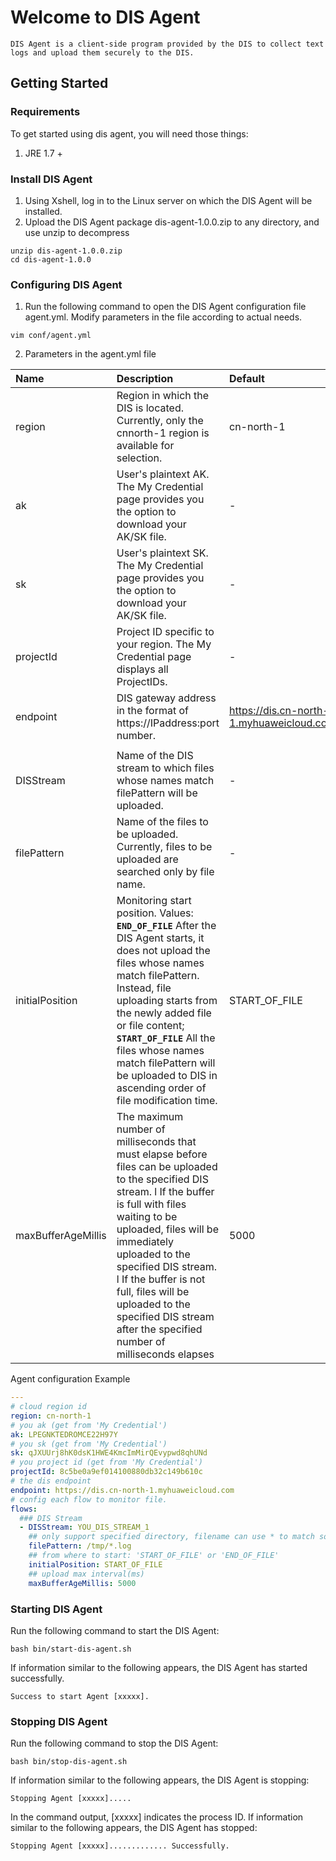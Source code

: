 # Welcome to DIS Agent
    DIS Agent is a client-side program provided by the DIS to collect text logs and upload them securely to the DIS.

Getting Started
---

### Requirements

To get started using dis agent, you will need those things:

1. JRE 1.7 +

### Install DIS Agent
1. Using Xshell, log in to the Linux server on which the DIS Agent will be installed.
2. Upload the DIS Agent package dis-agent-1.0.0.zip to any directory, and use unzip to decompress

```
unzip dis-agent-1.0.0.zip
cd dis-agent-1.0.0
```

### Configuring DIS Agent
1. Run the following command to open the DIS Agent configuration file agent.yml. Modify
   parameters in the file according to actual needs.
```
vim conf/agent.yml
```
2. Parameters in the agent.yml file


| Name               | Description                              | Default                                  |
| :----------------- | :--------------------------------------- | :--------------------------------------- |
| region             | Region in which the DIS is located. Currently, only the cnnorth-1 region is available for selection. | cn-north-1                               |
| ak                 | User's plaintext AK. The My Credential page provides you the option to download your AK/SK file. | -                                        |
| sk                 | User's plaintext SK. The My Credential page provides you the option to download your AK/SK file. | -                                        |
| projectId          | Project ID specific to your region. The My Credential page displays all ProjectIDs. | -                                        |
| endpoint           | DIS gateway address in the format of https://IPaddress:port number. | https://dis.cn-north-1.myhuaweicloud.com |
|                    |                                          |                                          |
| DISStream          | Name of the DIS stream to which files whose names match filePattern will be uploaded. | -                                        |
| filePattern        | Name of the files to be uploaded. Currently, files to be uploaded are searched only by file name. | -                                        |
| initialPosition    | Monitoring start position. Values:  **`END_OF_FILE`** After the DIS Agent starts, it does not upload the files whose names match filePattern. Instead, file uploading starts from the newly added file or file content;  **`START_OF_FILE`** All the files whose names match filePattern will be uploaded to DIS in ascending order of file modification time. | START_OF_FILE                              |
| maxBufferAgeMillis | The maximum number of milliseconds that must elapse before files can be uploaded to the specified DIS stream. l If the buffer is full with files waiting to be uploaded, files will be immediately uploaded to the specified DIS stream. l If the buffer is not full, files will be uploaded to the specified DIS stream after the specified number of milliseconds elapses | 5000                                     |

Agent configuration Example
```yaml
---
# cloud region id
region: cn-north-1
# you ak (get from 'My Credential')
ak: LPEGNKTEDROMCE22H97Y
# you sk (get from 'My Credential')
sk: qJXUUrj8hK0dsK1HWE4KmcImMirQEvypwd8qhUNd
# you project id (get from 'My Credential')
projectId: 8c5be0a9ef014100880db32c149b610c
# the dis endpoint
endpoint: https://dis.cn-north-1.myhuaweicloud.com
# config each flow to monitor file.
flows:
  ### DIS Stream
  - DISStream: YOU_DIS_STREAM_1
    ## only support specified directory, filename can use * to match some files. eg. * means match all file, test*.log means match test1.log or test-12.log and so on.
    filePattern: /tmp/*.log
    ## from where to start: 'START_OF_FILE' or 'END_OF_FILE'
    initialPosition: START_OF_FILE
    ## upload max interval(ms)
    maxBufferAgeMillis: 5000
```

### Starting DIS Agent

Run the following command to start the DIS Agent:

```
bash bin/start-dis-agent.sh
```
If information similar to the following appears, the DIS Agent has started successfully.
```
Success to start Agent [xxxxx].
```

### Stopping DIS Agent
Run the following command to stop the DIS Agent:

```
bash bin/stop-dis-agent.sh
```
If information similar to the following appears, the DIS Agent is stopping:
```
Stopping Agent [xxxxx].....
```
In the command output, [xxxxx] indicates the process ID.
If information similar to the following appears, the DIS Agent has stopped:
```
Stopping Agent [xxxxx]............. Successfully.
```